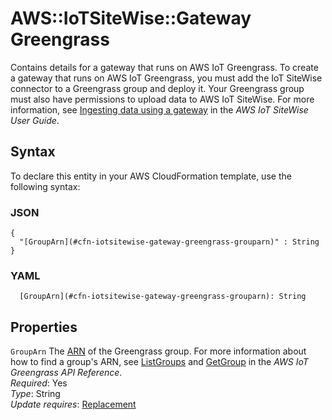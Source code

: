 # AWS::IoTSiteWise::Gateway Greengrass<a name="aws-properties-iotsitewise-gateway-greengrass"></a>

Contains details for a gateway that runs on AWS IoT Greengrass\. To create a gateway that runs on AWS IoT Greengrass, you must add the IoT SiteWise connector to a Greengrass group and deploy it\. Your Greengrass group must also have permissions to upload data to AWS IoT SiteWise\. For more information, see [Ingesting data using a gateway](https://docs.aws.amazon.com/iot-sitewise/latest/userguide/gateway-connector.html) in the *AWS IoT SiteWise User Guide*\.

## Syntax<a name="aws-properties-iotsitewise-gateway-greengrass-syntax"></a>

To declare this entity in your AWS CloudFormation template, use the following syntax:

### JSON<a name="aws-properties-iotsitewise-gateway-greengrass-syntax.json"></a>

```
{
  "[GroupArn](#cfn-iotsitewise-gateway-greengrass-grouparn)" : String
}
```

### YAML<a name="aws-properties-iotsitewise-gateway-greengrass-syntax.yaml"></a>

```
  [GroupArn](#cfn-iotsitewise-gateway-greengrass-grouparn): String
```

## Properties<a name="aws-properties-iotsitewise-gateway-greengrass-properties"></a>

`GroupArn`  <a name="cfn-iotsitewise-gateway-greengrass-grouparn"></a>
The [ARN](https://docs.aws.amazon.com/general/latest/gr/aws-arns-and-namespaces.html) of the Greengrass group\. For more information about how to find a group's ARN, see [ListGroups](https://docs.aws.amazon.com/greengrass/latest/apireference/listgroups-get.html) and [GetGroup](https://docs.aws.amazon.com/greengrass/latest/apireference/getgroup-get.html) in the *AWS IoT Greengrass API Reference*\.  
*Required*: Yes  
*Type*: String  
*Update requires*: [Replacement](https://docs.aws.amazon.com/AWSCloudFormation/latest/UserGuide/using-cfn-updating-stacks-update-behaviors.html#update-replacement)